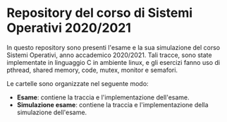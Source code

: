 # Repository del corso di Sistemi Operativi 2020/2021
In questo repository sono presenti l'esame e la sua simulazione del corso Sistemi Operativi, anno accademico 2020/2021.
Tali tracce, sono state implementate in linguaggio C in ambiente linux, e gli esercizi fanno uso di pthread, shared memory, code, mutex, monitor e semafori.

Le cartelle sono organizzate nel seguente modo:
* **Esame**: contiene la traccia e l'implementazione dell'esame.
* **Simulazione esame**: contiene la traccia e l'implementazione della simulazione dell'esame.
